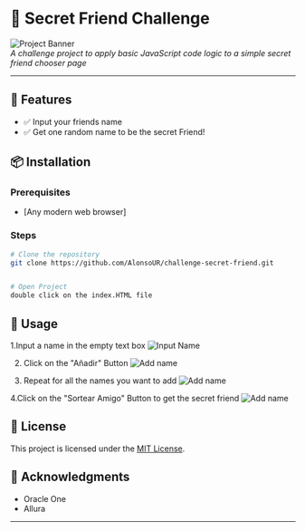 # 📌 Secret Friend Challenge

![Project Banner](https://www.canva.com/design/DAGe9mxuhWw/iSS38hzNFfgAbVSviEZ0ag/view?utm_content=DAGe9mxuhWw&utm_campaign=designshare&utm_medium=link2&utm_source=uniquelinks&utlId=hebb5d8e8d6)  
*A challenge project to apply basic JavaScript code logic to a simple secret friend chooser page*

---

## 🚀 Features
- ✅ Input your friends name
- ✅ Get one random name to be the secret Friend!

## 📦 Installation

### Prerequisites
- [Any modern web browser]


### Steps
```sh
# Clone the repository
git clone https://github.com/AlonsoUR/challenge-secret-friend.git


# Open Project
double click on the index.HTML file

```

## 📖 Usage


1.Input a name in the empty text box
![Input Name](https://imgur.com/ovKkcgc)

2. Click on the "Añadir" Button
![Add name](https://imgur.com/ZzFzmPn)

3. Repeat for all the names you want to add
![Add name](https://imgur.com/THarAyV)

4.Click on the "Sortear Amigo" Button to get the secret friend
![Add name](https://imgur.com/36FJa3u)

## 📝 License
This project is licensed under the [MIT License](LICENSE).

## 🌟 Acknowledgments
- Oracle One
- Allura

---


